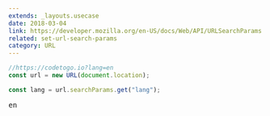 ```yaml
---
extends: _layouts.usecase
date: 2018-03-04
link: https://developer.mozilla.org/en-US/docs/Web/API/URLSearchParams
related: set-url-search-params
category: URL
---
```



```javascript
//https://codetogo.io?lang=en
const url = new URL(document.location);

const lang = url.searchParams.get("lang");
```
<pre class="output">en</pre>
